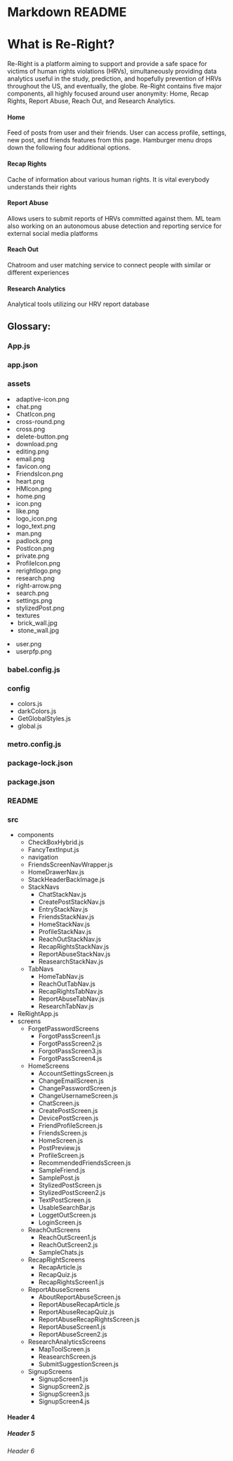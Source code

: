 <!DOCTYPE html>
<!DOCTYPE html>
<html>
   <body>
      <h1>Markdown README</h1>
      <h1>What is Re-Right?</h1>
Re-Right is a platform aiming to support and provide a safe space for victims of human rights violations (HRVs), simultaneously providing data analytics useful in the study, prediction, and hopefully prevention of HRVs throughout the US, and eventually, the globe. Re-Right contains five major components, all highly focused around user anonymity: Home, Recap Rights, Report Abuse, Reach Out, and Research Analytics.

<h4>Home</h4>
Feed of posts from user and their friends. User can access profile, settings, new post, and friends features from this page. Hamburger menu drops down the following four additional options.

<h4>Recap Rights</h4>
Cache of information about various human rights. It is vital everybody understands their rights

<h4>Report Abuse</h4>
Allows users to submit reports of HRVs committed against them. ML team also working on an autonomous abuse detection and reporting service for external social media platforms

<h4>Reach Out</h4>
Chatroom and user matching service to connect people with similar or different experiences

<h4>Research Analytics</h4>
Analytical tools utilizing our HRV report database
      <h2> Glossary: </h2>
      <h3>App.js</h3>
      <h3>app.json</h3>
      <h3>assets</h3>
      <ui>
         <li> adaptive-icon.png </li>
         <li> chat.png </li>
         <li> ChatIcon.png </li>
         <li> cross-round.png </li>
         <li> cross.png </li>
         <li> delete-button.png </li>
         <li> download.png </li>
         <li> editing.png </li>
         <li> email.png </li>
         <li> favicon.ong </li>
         <li> FriendsIcon.png </li>
         <li> heart.png </li>
         <li> HMIcon.png </li>
         <li> home.png </li>
         <li> icon.png </li>
         <li> like.png </li>
         <li> logo_icon.png </li>
         <li> logo_text.png </li>
         <li> man.png </li>
         <li> padlock.png </li>
         <li> PostIcon.png </li>
         <li> private.png </li>
         <li> ProfileIcon.png </li>
         <li> rerightlogo.png </li>
         <li> research.png </li>
         <li> right-arrow.png </li>
         <li> search.png </li>
         <li> settings.png </li>
         <li> stylizedPost.png </li>
         <li>
            textures
            <ul>
               <li> brick_wall.jpg </li>
               <li> stone_wall.jpg </li>
            </ul>
         </li>
         <li> user.png </li>
         <li> userpfp.png </li>
      </ui>
      <h3>babel.config.js</h3>
      <h3>config</h3>
      <ul>
         <li> colors.js </li>
         <li> darkColors.js </li>
         <li> GetGlobalStyles.js </li>
         <li>global.js </li>
      </ul>
      <h3>metro.config.js</h3>
      <h3>package-lock.json</h3>
      <h3>package.json</h3>
      <h3>README</h3>
      <h3>src</h3>
      <ul>
         <li>
            components 
            <ul>
               <li>CheckBoxHybrid.js </li>
               <li>FancyTextInput.js </li>
               <li>navigation </li>
               <li>FriendsScreenNavWrapper.js </li>
               <li>HomeDrawerNav.js </li>
               <li>StackHeaderBackImage.js </li>
               <li>
                  StackNavs
                  <ul>
                     <li>ChatStackNav.js </li>
                     <li>CreatePostStackNav.js </li>
                     <li>EntryStackNav.js </li>
                     <li>FriendsStackNav.js </li>
                     <li>HomeStackNav.js </li>
                     <li>ProfileStackNav.js </li>
                     <li>ReachOutStackNav.js </li>
                     <li>RecapRightsStackNav.js </li>
                     <li>ReportAbuseStackNav.js </li>
                     <li>ReasearchStackNav.js </li>
                  </ul>
               </li>
               <li>
                  TabNavs
                  <ul>
                     <li>HomeTabNav.js </li>
                     <li>ReachOutTabNav.js </li>
                     <li>RecapRightsTabNav.js </li>
                     <li>ReportAbuseTabNav.js </li>
                     <li>ResearchTabNav.js </li>
                  </ul>
               </li>
            </ul>
         </li>
         <li>ReRightApp.js
         <li>
            screens
            <ul>
               <li>
                  ForgetPasswordScreens 
                  <ul>
                     <li>ForgotPassScreen1.js </li>
                     <li>ForgotPassScreen2.js </li>
                     <li>ForgotPassScreen3.js </li>
                     <li>ForgotPassScreen4.js </li>
                  </ul>
               </li>
               <li>
                  HomeScreens
                  <ul>
                     <li>AccountSettingsScreen.js </li>
                     <li>ChangeEmailScreen.js </li>
                     <li>ChangePasswordScreen.js </li>
                     <li>ChangeUsernameScreen.js </li>
                     <li>ChatScreen.js </li>
                     <li>CreatePostScreen.js </li>
                     <li>DevicePostScreen.js </li>
                     <li>FriendProfileScreen.js </li>
                     <li>FriendsScreen.js </li>
                     <li>HomeScreen.js </li>
                     <li>PostPreview.js </li>
                     <li>ProfileScreen.js </li>
                     <li>RecommendedFriendsScreen.js </li>
                     <li>SampleFriend.js </li>
                     <li>SamplePost.js </li>
                     <li>StylizedPostScreen.js </li>
                     <li>StylizedPostScreen2.js </li>
                     <li>TextPostScreen.js </li>
                     <li>UsableSearchBar.js </li>
                     <li>LoggetOutScreen.js </li>
                     <li>LoginScreen.js </li>
                  </ul>
               </li>
               <li>
                  ReachOutScreens
                  <ul>
                     <li>ReachOutScreen1.js </li>
                     <li>ReachOutScreen2.js </li>
                     <li>SampleChats.js </li>
                  </ul>
               </li>
               <li>
                  RecapRightScreens
                  <ul>
                     <li>RecapArticle.js </li>
                     <li>RecapQuiz.js </li>
                     <li>RecapRightsScreen1.js </li>
                  </ul>
               </li>
               <li>
                  ReportAbuseScreens 
                  <ul>
                     <li>AboutReportAbuseScreen.js
                     <li>ReportAbuseRecapArticle.js
                     <li>ReportAbuseRecapQuiz.js
                     <li>ReportAbuseRecapRightsScreen.js
                     <li>ReportAbuseScreen1.js
                     <li>ReportAbuseScreen2.js
                  </ul>
               </li>
               <li>
                  ResearchAnalyticsScreens
                  <ul>
                     <li>MapToolScreen.js
                     <li>ReasearchScreen.js
                     <li>SubmitSuggestionScreen.js
                  </ul>
               </li>
               <li>
                  SignupScreens
                  <ul>
                     <li>SignupScreen1.js
                     <li>SignupScreen2.js
                     <li>SignupScreen3.js
                     <li>SignupScreen4.js
                  </ul>
               </li>
            </ul>
      </ul>
      <h4>Header 4</h4>
      <h5>Header 5</h5>
      <h6>Header 6</h6>
   </body>
</html>
